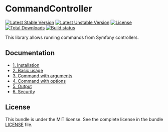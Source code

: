 # CommandController

[![Latest Stable Version](https://poser.pugx.org/softspring/command-controller/v/stable.svg)](https://packagist.org/packages/softspring/command-controller)
[![Latest Unstable Version](https://poser.pugx.org/softspring/command-controller/v/unstable.svg)](https://packagist.org/packages/softspring/command-controller)
[![License](https://poser.pugx.org/softspring/command-controller/license.svg)](https://packagist.org/packages/softspring/command-controller)
[![Total Downloads](https://poser.pugx.org/softspring/command-controller/downloads)](https://packagist.org/packages/softspring/command-controller)
[![Build status](https://github.com/softspring/command-controller/actions/workflows/php.yml/badge.svg?branch=5.0)](https://github.com/softspring/command-controller/actions/workflows/php.yml)

This library allows running commands from Symfony controllers.

## Documentation

- [1. Installation](docs/1_installation.md)
- [2. Basic usage](docs/2_basic_usage.md)
- [3. Command with arguments](docs/3_use_arguments.md)
- [4. Command with options](docs/4_use_options.md)
- [5. Output](docs/5_output.md)
- [6. Security](docs/6_security.md)

## License

This bundle is under the MIT license. See the complete license in the bundle [LICENSE](LICENSE) file.
